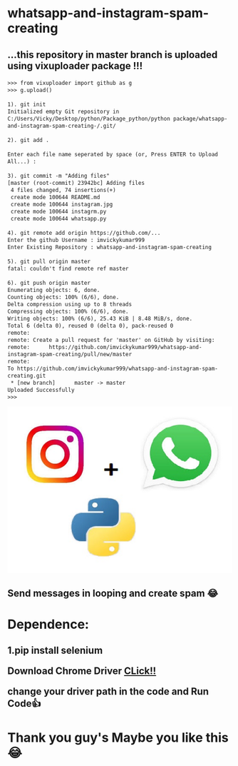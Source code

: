 # whatsapp-and-instagram-spam-creating

## ...this repository in master branch is uploaded using vixuploader package !!!

    >>> from vixuploader import github as g
    >>> g.upload()

    1). git init
    Initialized empty Git repository in C:/Users/Vicky/Desktop/python/Package_python/python package/whatsapp-and-instagram-spam-creating-/.git/

    2). git add .

    Enter each file name seperated by space (or, Press ENTER to Upload All...) :

    3). git commit -m "Adding files"
    [master (root-commit) 23942bc] Adding files
     4 files changed, 74 insertions(+)
     create mode 100644 README.md
     create mode 100644 instagram.jpg
     create mode 100644 instagrm.py
     create mode 100644 whatsapp.py

    4). git remote add origin https://github.com/...
    Enter the github Username : imvickykumar999
    Enter Existing Repository : whatsapp-and-instagram-spam-creating

    5). git pull origin master
    fatal: couldn't find remote ref master

    6). git push origin master
    Enumerating objects: 6, done.
    Counting objects: 100% (6/6), done.
    Delta compression using up to 8 threads
    Compressing objects: 100% (6/6), done.
    Writing objects: 100% (6/6), 25.43 KiB | 8.48 MiB/s, done.
    Total 6 (delta 0), reused 0 (delta 0), pack-reused 0
    remote:
    remote: Create a pull request for 'master' on GitHub by visiting:
    remote:      https://github.com/imvickykumar999/whatsapp-and-instagram-spam-creating/pull/new/master
    remote:
    To https://github.com/imvickykumar999/whatsapp-and-instagram-spam-creating.git
     * [new branch]      master -> master
    Uploaded Successfully
    >>>


<img  src="https://github.com/imvickykumar999/whatsapp-and-instagram-spam-creating/blob/main/instagram.jpg" />

<h2> Send messages in looping and create spam 😂 </h2>

<h1><b>Dependence:</b><br></h1>
<h2>1.pip install selenium<br>

<b>Download Chrome Driver </b>  <a href="https://chromedriver.chromium.org/downloads">CLick!! </a>

change your driver path in the code and <b>Run Code👍</b> </h2>

<h1> Thank you guy's Maybe you like this 😂 </h1>
